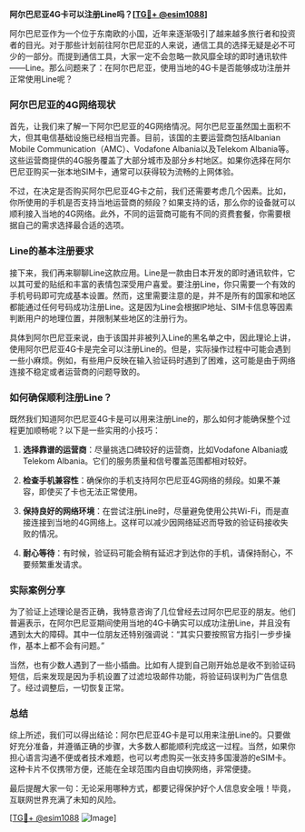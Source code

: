 **阿尔巴尼亚4G卡可以注册Line吗？[[TG💪+ @esim1088](https://t.me/s/esim1088)]**

阿尔巴尼亚作为一个位于东南欧的小国，近年来逐渐吸引了越来越多旅行者和投资者的目光。对于那些计划前往阿尔巴尼亚的人来说，通信工具的选择无疑是必不可少的一部分。而提到通信工具，大家一定不会忽略一款风靡全球的即时通讯软件——Line。那么问题来了：在阿尔巴尼亚，使用当地的4G卡是否能够成功注册并正常使用Line呢？

### 阿尔巴尼亚的4G网络现状

首先，让我们来了解一下阿尔巴尼亚的4G网络情况。阿尔巴尼亚虽然国土面积不大，但其电信基础设施已经相当完善。目前，该国的主要运营商包括Albanian Mobile Communication（AMC）、Vodafone Albania以及Telekom Albania等。这些运营商提供的4G服务覆盖了大部分城市及部分乡村地区。如果你选择在阿尔巴尼亚购买一张本地SIM卡，通常可以获得较为流畅的上网体验。

不过，在决定是否购买阿尔巴尼亚4G卡之前，我们还需要考虑几个因素。比如，你所使用的手机是否支持当地运营商的频段？如果支持的话，那么你的设备就可以顺利接入当地的4G网络。此外，不同的运营商可能有不同的资费套餐，你需要根据自己的需求选择最合适的选项。

### Line的基本注册要求

接下来，我们再来聊聊Line这款应用。Line是一款由日本开发的即时通讯软件，它以其可爱的贴纸和丰富的表情包深受用户喜爱。要注册Line，你只需要一个有效的手机号码即可完成基本设置。然而，这里需要注意的是，并不是所有的国家和地区都能通过任何号码成功注册Line。这是因为Line会根据IP地址、SIM卡信息等因素判断用户的地理位置，并限制某些地区的注册行为。

具体到阿尔巴尼亚来说，由于该国并非被列入Line的黑名单之中，因此理论上讲，使用阿尔巴尼亚4G卡是完全可以注册Line的。但是，实际操作过程中可能会遇到一些小麻烦。例如，有些用户反映在输入验证码时遇到了困难，这可能是由于网络连接不稳定或者运营商的问题导致的。

### 如何确保顺利注册Line？

既然我们知道阿尔巴尼亚4G卡是可以用来注册Line的，那么如何才能确保整个过程更加顺畅呢？以下是一些实用的小技巧：

1. **选择靠谱的运营商**：尽量挑选口碑较好的运营商，比如Vodafone Albania或Telekom Albania。它们的服务质量和信号覆盖范围都相对较好。
   
2. **检查手机兼容性**：确保你的手机支持阿尔巴尼亚4G网络的频段。如果不兼容，即使买了卡也无法正常使用。

3. **保持良好的网络环境**：在尝试注册Line时，尽量避免使用公共Wi-Fi，而是直接连接到当地的4G网络上。这样可以减少因网络延迟而导致的验证码接收失败的情况。

4. **耐心等待**：有时候，验证码可能会稍有延迟才到达你的手机，请保持耐心，不要频繁重发请求。

### 实际案例分享

为了验证上述理论是否正确，我特意咨询了几位曾经去过阿尔巴尼亚的朋友。他们普遍表示，在阿尔巴尼亚期间使用当地的4G卡确实可以成功注册Line，并且没有遇到太大的障碍。其中一位朋友还特别强调说：“其实只要按照官方指引一步步操作，基本上都不会有问题。”

当然，也有少数人遇到了一些小插曲。比如有人提到自己刚开始总是收不到验证码短信，后来发现是因为手机设置了过滤垃圾邮件功能，将验证码误判为广告信息了。经过调整后，一切恢复正常。

### 总结

综上所述，我们可以得出结论：阿尔巴尼亚4G卡是可以用来注册Line的。只要做好充分准备，并遵循正确的步骤，大多数人都能顺利完成这一过程。当然，如果你担心语言沟通不便或者技术难题，也可以考虑购买一张支持多国漫游的eSIM卡。这种卡片不仅携带方便，还能在全球范围内自由切换网络，非常便捷。

最后提醒大家一句：无论采用哪种方式，都要记得保护好个人信息安全哦！毕竟，互联网世界充满了未知的风险。

[[TG💪+ @esim1088](https://t.me/s/esim1088) ![Image](https://i.postimg.cc/4NQfJmqS/Snipaste-2025-05-13-00-14-12.png)]